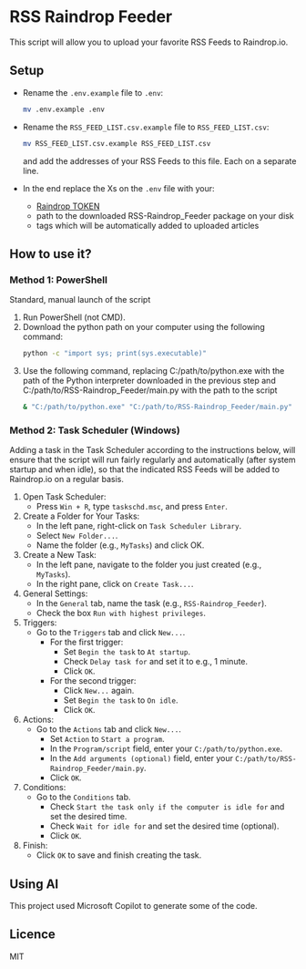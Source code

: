 # RSS Raindrop Feeder

This script will allow you to upload your favorite RSS Feeds to Raindrop.io.

## Setup

-   Rename the `.env.example` file to `.env`:

    ```bash
    mv .env.example .env
    ```

-   Rename the `RSS_FEED_LIST.csv.example` file to `RSS_FEED_LIST.csv`:

    ```bash
    mv RSS_FEED_LIST.csv.example RSS_FEED_LIST.csv
    ```

    and add the addresses of your RSS Feeds to this file. Each on a separate line.

-   In the end replace the Xs on the `.env` file with your:
    -   [Raindrop TOKEN](https://developer.raindrop.io/v1/authentication/token)
    -   path to the downloaded RSS-Raindrop_Feeder package on your disk
    -   tags which will be automatically added to uploaded articles

## How to use it?

### Method 1: PowerShell

Standard, manual launch of the script

1. Run PowerShell (not CMD).
2. Download the python path on your computer using the following command:
    ```bash
    python -c "import sys; print(sys.executable)"
    ```
3. Use the following command, replacing C:/path/to/python.exe with the path of the Python interpreter downloaded in the previous step and C:/path/to/RSS-Raindrop_Feeder/main.py with the path to the script
    ```bash
    & "C:/path/to/python.exe" "C:/path/to/RSS-Raindrop_Feeder/main.py"
    ```

### Method 2: Task Scheduler (Windows)

Adding a task in the Task Scheduler according to the instructions below, will ensure that the script will run fairly regularly and automatically (after system startup and when idle), so that the indicated RSS Feeds will be added to Raindrop.io on a regular basis.

1. Open Task Scheduler:
    - Press `Win + R`, type `taskschd.msc`, and press `Enter`.
2. Create a Folder for Your Tasks:
    - In the left pane, right-click on `Task Scheduler Library`.
    - Select `New Folder...`.
    - Name the folder (e.g., `MyTasks`) and click OK.
3. Create a New Task:
    - In the left pane, navigate to the folder you just created (e.g., `MyTasks`).
    - In the right pane, click on `Create Task...`.
4. General Settings:
    - In the `General` tab, name the task (e.g., `RSS-Raindrop_Feeder`).
    - Check the box `Run with highest privileges`.
5. Triggers:
    - Go to the `Triggers` tab and click `New...`.
        - For the first trigger:
            - Set `Begin the task` to `At startup`.
            - Check `Delay task for` and set it to e.g., 1 minute.
            - Click `OK`.
        - For the second trigger:
            - Click `New...` again.
            - Set `Begin the task` to `On idle`.
            - Click `OK`.
6. Actions:
    - Go to the `Actions` tab and click `New...`.
        - Set `Action` to `Start a program`.
        - In the `Program/script` field, enter your `C:/path/to/python.exe`.
        - In the `Add arguments (optional)` field, enter your `C:/path/to/RSS-Raindrop_Feeder/main.py`.
        - Click `OK`.
7. Conditions:
    - Go to the `Conditions` tab.
        - Check `Start the task only if the computer is idle for` and set the desired time.
        - Check `Wait for idle for` and set the desired time (optional).
        - Click `OK`.
8. Finish:
    - Click `OK` to save and finish creating the task.

## Using AI

This project used Microsoft Copilot to generate some of the code.

## Licence

MIT

